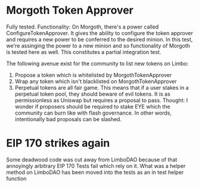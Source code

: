 # Morgoth Token Approver
Fully tested. 
Functionality:
On Morgoth, there's a power called ConfigureTokenApprover. It gives the ability to configure the token approver and requires a new power to be conferred to the desired minion. In this test, we're assinging the power to a new minion and so functionality of Morgoth is tested here as well. This constitutes a partial integration test.

The following avenue exist for the community to list new tokens on Limbo:
1. Propose a token which is whitelisted by MorgothTokenApprover
2. Wrap any token which isn't blacklisted on MorgothTokenApprover
3. Perpetual tokens are all fair game. This means that if a user stakes in a perpetual token pool, they should beware of evil tokens. It is as permissionless as Uniswap but requires a proposal to pass.
Thought: I wonder if proposers should be required to stake EYE which the community can burn like with flash governance. In other words, intentionally bad proposals can be slashed.

# EIP 170 strikes again 
Some deadwood code was cut away from LimboDAO because of that annoyingly arbitrary EIP 170
Tests fail which rely on it. What was a helper method on LimboDAO has been moved into the tests as an in test helper function